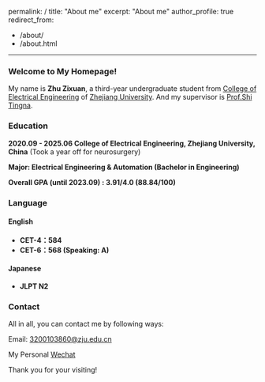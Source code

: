 permalink: /
title: "About me"
excerpt: "About me"
author_profile: true
redirect_from: 
  - /about/
  - /about.html
---

### Welcome to My Homepage!

My name is **Zhu Zixuan**, a third-year undergraduate student from [College of Electrical Engineering](http://ee.zju.edu.cn/) of [Zhejiang University](https://www.zju.edu.cn/).
And my supervisor is [Prof.Shi Tingna](https://person.zju.edu.cn/0018202). 

### Education

**2020.09 - 2025.06  College of Electrical Engineering, Zhejiang University, China** (Took a year off for neurosurgery)

**Major: Electrical Engineering & Automation (Bachelor in Engineering)**

**Overall GPA (until 2023.09) : 3.91/4.0 (88.84/100)**



### Language

#### English

* **CET-4：584**
* **CET-6：568 (Speaking: A)**

#### Japanese

* **JLPT N2**



### Contact

All in all, you can contact me by following ways:

Email: 3200103860@zju.edu.cn 

My Personal [Wechat](https://ZhuZixuan0809.github.io/images/Wechat_zzx.png)



Thank you for your visiting! 
